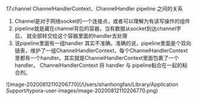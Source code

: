 17.channel ChannelHandlerContext、ChannelHandler pipeline 之间的关系







1. Channel是对于网络socket的一个连接点，或者可以理解为有读写操作的组件
2. pipeline就是藏在channel背后的容器，当有数据从socket到达channel字后， 就全部转交给这个容器里面的handler去处理
3. 说pipeline里面有一组handler 其实不准确。准确的说，pipeline里面是个双向链表，维护了一组ChannelHandlerContext，每个ChannelHandlerContext里都有一个handler。其实就是ChannelHandlerContext里面包裹了一个handler。  ChannelHandlerContext 将  handler 与 pipeline黏合在一起的粘合剂。







![image-20200812110206770](/Users/shanhongfan/Library/Application Support/typora-user-images/image-20200812110206770.png)